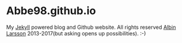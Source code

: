 # Abbe98.github.io

My [Jekyll][1] powered blog and Github website. All rights reserved [Albin Larsson][2] 2013-2017(but asking opens up possibilities). :-)

[1]: http://jekyllrb.com
[2]: https://byabbe.se
